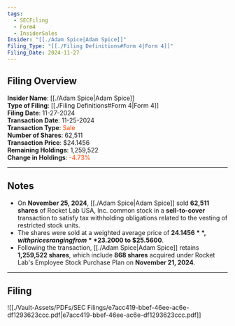 ```yaml
---
tags:
  - SECFiling
  - Form4
  - InsiderSales
Insider: "[[./Adam Spice|Adam Spice]]"
Filing_Type: "[[./Filing Definitions#Form 4|Form 4]]"
Filing_Date: 2024-11-27
---
```


## Filing Overview

**Insider Name**: [[./Adam Spice|Adam Spice]]  
**Type of Filing**: [[./Filing Definitions#Form 4|Form 4]]  
**Filing Date**: 11-27-2024  
**Transaction Date**: 11-25-2024  
**Transaction Type**: <span style="color:orangered">Sale</span>  
**Number of Shares**: 62,511  
**Transaction Price**: $24.1456  
**Remaining Holdings**: 1,259,522  
**Change in Holdings**: <span style="color:orangered">-4.73%</span>  

---

## Notes

- On **November 25, 2024**, [[./Adam Spice|Adam Spice]] sold **62,511 shares** of Rocket Lab USA, Inc. common stock in a **sell-to-cover** transaction to satisfy tax withholding obligations related to the vesting of restricted stock units.
- The shares were sold at a weighted average price of **$24.1456**, with prices ranging from **$23.2000 to $25.5600**.
- Following the transaction, [[./Adam Spice|Adam Spice]] retains **1,259,522 shares**, which include **868 shares** acquired under Rocket Lab's Employee Stock Purchase Plan on **November 21, 2024**.

---

## Filing


![[./Vault-Assets/PDFs/SEC Filings/e7acc419-bbef-46ee-ac6e-df1293623ccc.pdf|e7acc419-bbef-46ee-ac6e-df1293623ccc.pdf]] 


